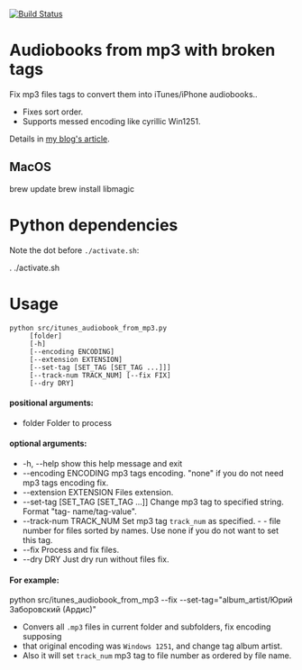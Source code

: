 ﻿[![Build Status](https://github.com/andgineer/itunes-audiobook-from-mp3/workflows/ci/badge.svg)](https://github.com/andgineer/itunes-audiobook-from-mp3/actions)
# Audiobooks from mp3 with broken tags

Fix mp3 files tags to convert them into iTunes/iPhone audiobooks..

- Fixes sort order.
- Supports messed encoding like cyrillic Win1251.

Details in [my blog's article](https://sorokin.engineer/posts/en/itunes_audiobook_from_mp3.html).


## MacOS

  brew update
  brew install libmagic

# Python dependencies

Note the dot before `./activate.sh`:

  . ./activate.sh

# Usage
    python src/itunes_audiobook_from_mp3.py
         [folder]
         [-h]
         [--encoding ENCODING]
         [--extension EXTENSION]
         [--set-tag [SET_TAG [SET_TAG ...]]]
         [--track-num TRACK_NUM] [--fix FIX]
         [--dry DRY]

#### positional arguments:

*  folder                Folder to process

#### optional arguments:

*  -h, --help            show this help message and exit
* --encoding ENCODING   mp3 tags encoding. "none" if you do not need mp3 tags
                        encoding fix.
*  --extension EXTENSION
                        Files extension.
*  --set-tag [SET_TAG [SET_TAG ...]]
                        Change mp3 tag to specified string. Format "tag-
                        name/tag-value".
*  --track-num TRACK_NUM
                        Set mp3 tag `track_num` as specified. - - file number
                        for files sorted by names. Use none if you do not want
                        to set this tag.
*  --fix               Process and fix files.
*  --dry DRY             Just dry run without files fix.

#### For example:

  python src/itunes_audiobook_from_mp3 --fix --set-tag="album_artist/Юрий Заборовский (Ардис)"

- Convers all `.mp3` files in current folder and subfolders, fix encoding supposing
- that original encoding was `Windows 1251`, and change tag album artist.
- Also it will set `track_num` mp3 tag to file number as ordered by file name.
